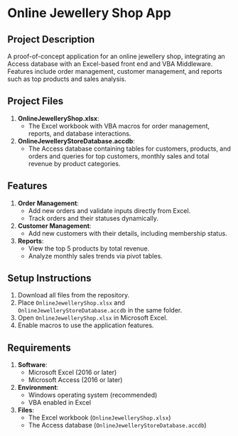 # Online Jewellery Shop App

## Project Description
A proof-of-concept application for an online jewellery shop, integrating an Access database with an Excel-based front end and VBA Middleware. Features include order management, customer management, and reports such as top products and sales analysis.

## Project Files
1. **OnlineJewelleryShop.xlsx**:
   - The Excel workbook with VBA macros for order management, reports, and database interactions.
2. **OnlineJewelleryStoreDatabase.accdb**:
   - The Access database containing tables for customers, products, and orders and queries for top customers, monthly sales and total revenue by product categories.

## Features
1. **Order Management**:
   - Add new orders and validate inputs directly from Excel.
   - Track orders and their statuses dynamically.
2. **Customer Management**:
   - Add new customers with their details, including membership status.
3. **Reports**:
   - View the top 5 products by total revenue.
   - Analyze monthly sales trends via pivot tables.

## Setup Instructions
1. Download all files from the repository.
2. Place `OnlineJewelleryShop.xlsx` and `OnlineJewelleryStoreDatabase.accdb` in the same folder.
3. Open `OnlineJewelleryShop.xlsx` in Microsoft Excel.
4. Enable macros to use the application features.

## Requirements
1. **Software**:
   - Microsoft Excel (2016 or later)
   - Microsoft Access (2016 or later)
2. **Environment**:
   - Windows operating system (recommended)
   - VBA enabled in Excel
3. **Files**:
   - The Excel workbook (`OnlineJewelleryShop.xlsx`)
   - The Access database (`OnlineJewelleryStoreDatabase.accdb`)

